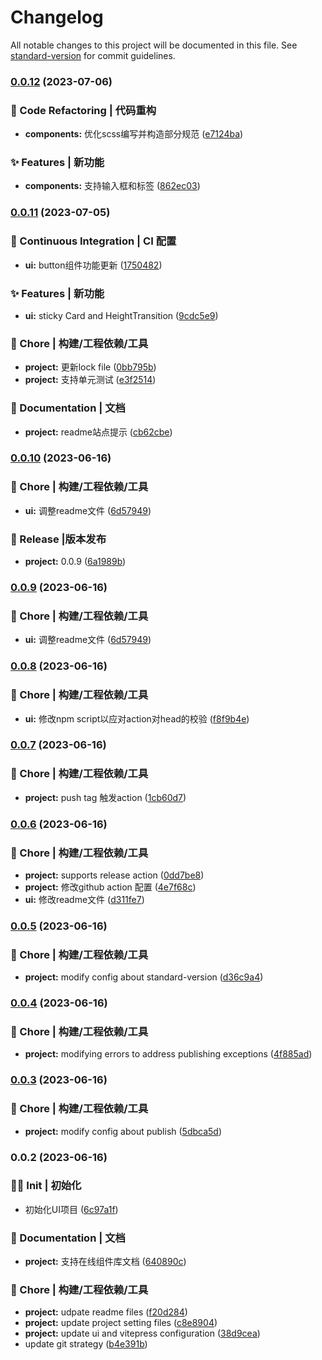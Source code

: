 # Changelog

All notable changes to this project will be documented in this file. See [standard-version](https://github.com/conventional-changelog/standard-version) for commit guidelines.

### [0.0.12](https://github.com/xmetaki/SpicyRabbit/compare/v0.0.11...v0.0.12) (2023-07-06)


### 😤 Code Refactoring | 代码重构

* **components:** 优化scss编写并构造部分规范 ([e7124ba](https://github.com/xmetaki/SpicyRabbit/commit/e7124ba40b4c9beb6620323ecb85ec8d13576a13))


### ✨ Features | 新功能

* **components:** 支持输入框和标签 ([862ec03](https://github.com/xmetaki/SpicyRabbit/commit/862ec031b011d5724129dfe78c2333efbb4e5810))

### [0.0.11](https://github.com/xmetaki/SpicyRabbit/compare/v0.0.10...v0.0.11) (2023-07-05)


### 👷 Continuous Integration | CI 配置

* **ui:** button组件功能更新 ([1750482](https://github.com/xmetaki/SpicyRabbit/commit/17504821fd47cdd632cf14d6560ca6db4233423c))


### ✨ Features | 新功能

* **ui:** sticky Card and HeightTransition ([9cdc5e9](https://github.com/xmetaki/SpicyRabbit/commit/9cdc5e9b9102783910ae3b6390a0297bafd9da0b))


### 🚀 Chore | 构建/工程依赖/工具

* **project:** 更新lock file ([0bb795b](https://github.com/xmetaki/SpicyRabbit/commit/0bb795b73feaac9afe2b6893a642628286294145))
* **project:** 支持单元测试 ([e3f2514](https://github.com/xmetaki/SpicyRabbit/commit/e3f25142fab2c83745253e2b3b997c66cf0f5517))


### 📖 Documentation | 文档

* **project:** readme站点提示 ([cb62cbe](https://github.com/xmetaki/SpicyRabbit/commit/cb62cbe76a44f7c6e1f4a538edce5c4a783b9f12))

### [0.0.10](https://github.com/xmetaki/SpicyRabbit/compare/v0.0.8...v0.0.10) (2023-06-16)


### 🚀 Chore | 构建/工程依赖/工具

* **ui:** 调整readme文件 ([6d57949](https://github.com/xmetaki/SpicyRabbit/commit/6d579495390e19c4778bf32289a79c6f6f1c9e21))


### 🥳 Release |版本发布

* **project:** 0.0.9 ([6a1989b](https://github.com/xmetaki/SpicyRabbit/commit/6a1989b5ad5e25be4a8789312a26ad0274dc9258))

### [0.0.9](https://github.com/xmetaki/SpicyRabbit/compare/v0.0.8...v0.0.9) (2023-06-16)


### 🚀 Chore | 构建/工程依赖/工具

* **ui:** 调整readme文件 ([6d57949](https://github.com/xmetaki/SpicyRabbit/commit/6d579495390e19c4778bf32289a79c6f6f1c9e21))

### [0.0.8](https://github.com/xmetaki/SpicyRabbit/compare/v0.0.7...v0.0.8) (2023-06-16)


### 🚀 Chore | 构建/工程依赖/工具

* **ui:** 修改npm script以应对action对head的校验 ([f8f9b4e](https://github.com/xmetaki/SpicyRabbit/commit/f8f9b4e52408d2225ac57fe9e7da7b1b7a245be9))

### [0.0.7](https://github.com/xmetaki/SpicyRabbit/compare/v0.0.6...v0.0.7) (2023-06-16)


### 🚀 Chore | 构建/工程依赖/工具

* **project:** push tag 触发action ([1cb60d7](https://github.com/xmetaki/SpicyRabbit/commit/1cb60d7f61f98076c5dbb0cbb2de44c7f400e5ea))

### [0.0.6](https://github.com/xmetaki/SpicyRabbit/compare/v0.0.5...v0.0.6) (2023-06-16)


### 🚀 Chore | 构建/工程依赖/工具

* **project:** supports  release action ([0dd7be8](https://github.com/xmetaki/SpicyRabbit/commit/0dd7be813e01fdf020c17ed81dd58b034cdd10dc))
* **project:** 修改github action 配置 ([4e7f68c](https://github.com/xmetaki/SpicyRabbit/commit/4e7f68cd95f1cc7091e997fe802cf30bb64d853f))
* **ui:** 修改readme文件 ([d311fe7](https://github.com/xmetaki/SpicyRabbit/commit/d311fe7603b8ff0994b8a35c90553b7dceb3f9f2))

### [0.0.5](https://github.com/xmetaki/SpicyRabbit/compare/v0.0.4...v0.0.5) (2023-06-16)


### 🚀 Chore | 构建/工程依赖/工具

* **project:** modify config about standard-version ([d36c9a4](https://github.com/xmetaki/SpicyRabbit/commit/d36c9a4d5aa99f95490bde151849b4e63e9a2bc1))

### [0.0.4](https://github.com/xmetaki/SpicyRabbit/compare/v0.0.3...v0.0.4) (2023-06-16)


### 🚀 Chore | 构建/工程依赖/工具

* **project:** modifying errors to address publishing exceptions ([4f885ad](https://github.com/xmetaki/SpicyRabbit/commit/4f885ad74643bf0b5be1e8c4a4653312f0b85dc3))

### [0.0.3](https://github.com/xmetaki/SpicyRabbit/compare/v0.0.2...v0.0.3) (2023-06-16)


### 🚀 Chore | 构建/工程依赖/工具

* **project:** modify config about publish ([5dbca5d](https://github.com/xmetaki/SpicyRabbit/commit/5dbca5d7dc6939b6c46d09f1ace8582a67cfff8e))

### 0.0.2 (2023-06-16)


### 😶‍🌫️ Init | 初始化

* 初始化UI项目 ([6c97a1f](https://github.com/xmetaki/SpicyRabbit/commit/6c97a1fd42859d6cf874b492f2b1cfdcd0c51125))


### 📖 Documentation | 文档

* **project:** 支持在线组件库文档 ([640890c](https://github.com/xmetaki/SpicyRabbit/commit/640890cdabc5fdda8e351a6ac240ae5ca9bbe514))


### 🚀 Chore | 构建/工程依赖/工具

* **project:** udpate readme files ([f20d284](https://github.com/xmetaki/SpicyRabbit/commit/f20d2844239751eae0da7a20bbfa926513d05043))
* **project:** update project setting files ([c8e8904](https://github.com/xmetaki/SpicyRabbit/commit/c8e89041d2c9e0bdbc1ccb577429b408709d349e))
* **project:** update ui and vitepress configuration ([38d9cea](https://github.com/xmetaki/SpicyRabbit/commit/38d9cea773fc706fc2785038a1ce06517c963627))
* update git strategy ([b4e391b](https://github.com/xmetaki/SpicyRabbit/commit/b4e391b1c12604e32c422f9cd568e431aa4da840))
